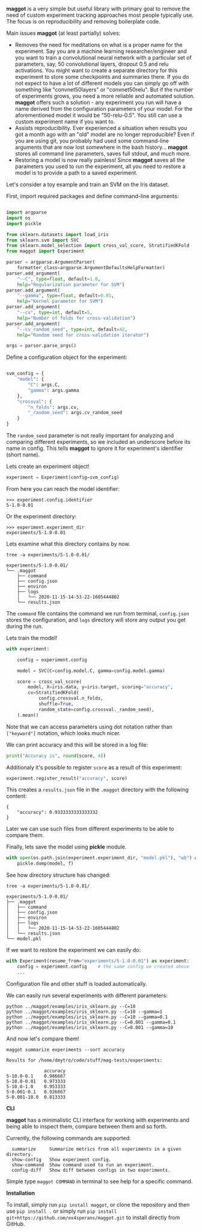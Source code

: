 **maggot** is a very simple but useful library with primary goal to remove the need of custom experiment tracking approaches most people typically use. The focus is on reproducibility and removing boilerplate code.

Main issues **maggot** (at least partially) solves:

* Removes the need for meditations on what is a proper name for the experiment. Say you are a machine learning researcher/engineer and you want to train a convolutional neural network with a particular set of parameters, say, 50 convolutional layers, dropout 0.5 and relu activations. You might want to create a separate directory for this experiment to store some checkpoints and summaries there. If you do not expect to have a lot of different models you can simply go off with something like "convnet50layers" or "convnet50relu". But if the number of experiments grows, you need a more reliable and automated solution. **maggot** offers such a solution - any experiment you run will have a name derived from the configuration parameters of your model. For the aforementioned model it would be "50-relu-0.5". You still can use a custom experiment name if you want to.
* Assists reproducibility. Ever experienced a situation when results you got a month ago with an "old" model are no longer reproducible? Even if you are using git, you probably had used some command-line arguments that are now lost somewhere in the bash history... **maggot** stores all command line parameters, saves full stdout, and much more.
* Restoring a model is now really painless! Since **maggot** saves all the parameters you used to run the experiment, all you need to restore a model is to provide a path to a saved experiment.

Let's consider a toy example and train an SVM on the Iris dataset.

First, import required packages and define command-line arguments:

``` python

import argparse
import os
import pickle

from sklearn.datasets import load_iris
from sklearn.svm import SVC
from sklearn.model_selection import cross_val_score, StratifiedKFold
from maggot import Experiment

parser = argparse.ArgumentParser(
    formatter_class=argparse.ArgumentDefaultsHelpFormatter)
parser.add_argument(
    "--C", type=float, default=1.0,
    help="Regularization parameter for SVM")
parser.add_argument(
    "--gamma", type=float, default=0.01,
    help="Kernel parameter for SVM")
parser.add_argument(
    "--cv", type=int, default=5,
    help="Number of folds for cross-validation")
parser.add_argument(
    "--cv_random_seed", type=int, default=42,
    help="Random seed for cross-validation iterator")

args = parser.parse_args()
```
Define a configuration object for the experiment:

``` python

svm_config = {
    "model": {
        "C": args.C,
        "gamma": args.gamma
    },
    "crossval": {
        "n_folds": args.cv,
        "_random_seed": args.cv_random_seed
    }
}
```

The `random_seed` parameter is not really important for analyzing and comparing different experiments, so we included an underscore before its name in config. This tells **maggot** to ignore it for experiment's identifier (short name).

Lets create an experiment object!

``` python
experiment = Experiment(config=svm_config)
```

From here you can reach the model identifier:

```
>>> experiment.config.identifier
5-1.0-0.01
```

Or the experiment directory:

```
>>> experiment.experiment_dir
experiments/5-1.0-0.01
```

Lets examine what this directory contains by now.

```
tree -a experiments/5-1.0-0.01/

experiments/5-1.0-0.01/
└── .maggot
    ├── command
    ├── config.json
    ├── environ
    ├── logs
    │   └── 2020-11-15-14-53-22-1605444802
    └── results.json
```

The `command` file contains the command we run from terminal, `config.json` stores the configuration, and `logs` directory will store any output you get during the run.

Lets train the model!

``` python
with experiment:

    config = experiment.config

    model = SVC(C=config.model.C, gamma=config.model.gamma)

    score = cross_val_score(
        model, X=iris.data, y=iris.target, scoring="accuracy",
        cv=StratifiedKFold(
            config.crossval.n_folds,
            shuffle=True,
            random_state=config.crossval._random_seed),
    ).mean()
```

Note that we can access parameters using dot notation rather than `["keyword"]` notation, which looks much nicer.

We can print accuracy and this will be stored in a log file:

```python
print("Accuracy is", round(score, 4))
```

Additionaly it's possible to register `score` as a result of this experiment:

```python
experiment.register_result("accuracy", score)
```

This creates a `results.json` file in the `.maggot` directory with the following content:

```
{
    "accuracy": 0.9333333333333332
}
```

Later we can use such files from different experiments to be able to compare them.

Finally, lets save the model using **pickle** module.

```python
with open(os.path.join(experiment.experiment_dir, "model.pkl"), "wb") as f:
    pickle.dump(model, f)
```

See how directory structure has changed:

```
tree -a experiments/5-1.0-0.01/

experiments/5-1.0-0.01/
├── .maggot
│   ├── command
│   ├── config.json
│   ├── environ
│   ├── logs
│   │   └── 2020-11-15-14-53-22-1605444802
│   └── results.json
└── model.pkl
```

If we want to restore the experiment we can easily do:

```python
with Experiment(resume_from="experiments/5-1.0-0.01") as experiment:
    config = experiment.config    # the same config we created above
    ...
```

Configuration file and other stuff is loaded automatically.

We can easily run several experiments with different parameters:

```
python ../maggot/examples/iris_sklearn.py --C=10
python ../maggot/examples/iris_sklearn.py --C=10 --gamma=1
python ../maggot/examples/iris_sklearn.py --C=10 --gamma=0.1
python ../maggot/examples/iris_sklearn.py --C=0.001 --gamma=0.1
python ../maggot/examples/iris_sklearn.py --C=0.001 --gamma=10
```

And now let's compare them!

```
maggot summarize experiments --sort accuracy

Results for /home/dmytro/code/stuff/mag-tests/experiments:

              accuracy
5-10.0-0.1    0.986667
5-10.0-0.01   0.973333
5-10.0-1.0    0.953333
5-0.001-0.1   0.926667
5-0.001-10.0  0.813333
```

**CLI**

**maggot** has a minimalistic CLI interface for working with experiments and being able to inspect them, compare between them and so forth.

Currently, the following commands are supported:

```
  summarize     Summarize metrics from all experiments in a given directory.
  show-config	Show experiment config.
  show-command	Show command used to run an experiment.
  config-diff	Show diff between configs in two experiments.
```

Simple type `maggot COMMAND` in terminal to see help for a specific command.

**Installation**

To install, simply run `pip install maggot`, or clone the repository and then use ```pip install .``` or simply run ```pip install git+https://github.com/ex4sperans/maggot.git``` to install directly from GitHub.
